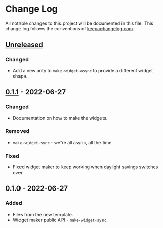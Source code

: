 # Change Log
All notable changes to this project will be documented in this file. This change log follows the conventions of [keepachangelog.com](http://keepachangelog.com/).

## [Unreleased]
### Changed
- Add a new arity to `make-widget-async` to provide a different widget shape.

## [0.1.1] - 2022-06-27
### Changed
- Documentation on how to make the widgets.

### Removed
- `make-widget-sync` - we're all async, all the time.

### Fixed
- Fixed widget maker to keep working when daylight savings switches over.

## 0.1.0 - 2022-06-27
### Added
- Files from the new template.
- Widget maker public API - `make-widget-sync`.

[Unreleased]: https://github.com/bortexz/merkats/compare/0.1.1...HEAD
[0.1.1]: https://github.com/bortexz/merkats/compare/0.1.0...0.1.1

